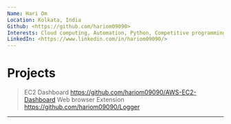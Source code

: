 ```yaml
---
Name: Hari Om
Location: Kolkata, India
Github: <https://github.com/hariom09090>
Interests: Cloud computing, Automation, Python, Competitive programming, Web development
LinkedIn: <https://www.linkedin.com/in/hariom09090/>
---
```

# Projects
>
> EC2 Dashboard
<https://github.com/hariom09090/AWS-EC2-Dashboard>
> Web browser Extension
<https://github.com/hariom09090/Logger>
---